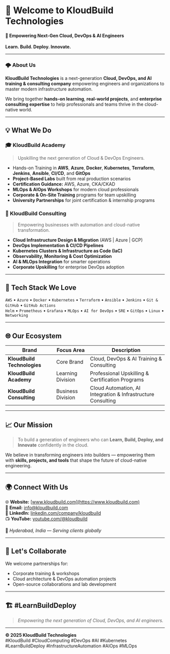 <!-- KloudBuild | GitHub Profile README -->

# 👋 Welcome to **KloudBuild Technologies**

#### 🚀 Empowering Next-Gen Cloud, DevOps & AI Engineers  
**Learn. Build. Deploy. Innovate.**

---

### 🌩️ About Us
**KloudBuild Technologies** is a next-generation **Cloud, DevOps, and AI training & consulting company** empowering engineers and organizations to master modern infrastructure automation.

We bring together **hands-on learning**, **real-world projects**, and **enterprise consulting expertise** to help professionals and teams thrive in the cloud-native world.

---

## 💡 What We Do

### 🎓 **KloudBuild Academy**
> Upskilling the next generation of Cloud & DevOps Engineers.

- Hands-on Training in **AWS**, **Azure**, **Docker**, **Kubernetes**, **Terraform**, **Jenkins**, **Ansible**, **CI/CD**, and **GitOps**  
- **Project-Based Labs** built from real production scenarios  
- **Certification Guidance:** AWS, Azure, CKA/CKAD  
- **MLOps & AIOps Workshops** for modern cloud professionals  
- **Corporate & On-Site Training** programs for team upskilling  
- **University Partnerships** for joint certification & internship programs  

### 🧠 **KloudBuild Consulting**
> Empowering businesses with automation and cloud-native transformation.

- **Cloud Infrastructure Design & Migration** (AWS | Azure | GCP)  
- **DevOps Implementation & CI/CD Pipelines**  
- **Kubernetes Clusters & Infrastructure as Code (IaC)**  
- **Observability, Monitoring & Cost Optimization**  
- **AI & MLOps Integration** for smarter operations  
- **Corporate Upskilling** for enterprise DevOps adoption  

---

## 🧰 Tech Stack We Love
`AWS` • `Azure` • `Docker` • `Kubernetes` • `Terraform` • `Ansible` • `Jenkins` • `Git & GitHub` • `GitHub Actions`  
`Helm` • `Prometheus` • `Grafana` • `MLOps` • `AI for DevOps` • `SRE` • `GitOps` • `Linux` • `Networking`

---

## 🌐 Our Ecosystem
| Brand | Focus Area | Description |
|--------|-------------|-------------|
| **KloudBuild Technologies** | Core Brand | Cloud, DevOps & AI Training & Consulting |
| **KloudBuild Academy** | Learning Division | Professional Upskilling & Certification Programs |
| **KloudBuild Consulting** | Business Division | Cloud Automation, AI Integration & Infrastructure Consulting |

---

## 📈 Our Mission
> To build a generation of engineers who can **Learn, Build, Deploy, and Innovate** confidently in the cloud.

We believe in transforming engineers into builders — empowering them with **skills, projects, and tools** that shape the future of cloud-native engineering.

---

## 🌍 Connect With Us

🌐 **Website:** [www.kloudbuild.com](https://www.kloudbuild.com)  
📧 **Email:** [info@kloudbuild.com](mailto:info@kloudbuild.com)  
🔗 **LinkedIn:** [linkedin.com/company/kloudbuild](https://www.linkedin.com/company/kloudbuild)  
📺 **YouTube:** [youtube.com/@kloudbuild](https://www.youtube.com/@kloudbuild)

📍 *Hyderabad, India — Serving clients globally*

---

## 💬 Let's Collaborate
We welcome partnerships for:
- Corporate training & workshops  
- Cloud architecture & DevOps automation projects  
- Open-source collaborations and lab development  

---

## 🏗️ #LearnBuildDeploy
> _Empowering the next generation of Cloud, DevOps, and AI engineers._

---

**© 2025 KloudBuild Technologies**  
#KloudBuild #CloudComputing #DevOps #AI #Kubernetes #LearnBuildDeploy #InfrastructureAutomation #AIOps #MLOps

